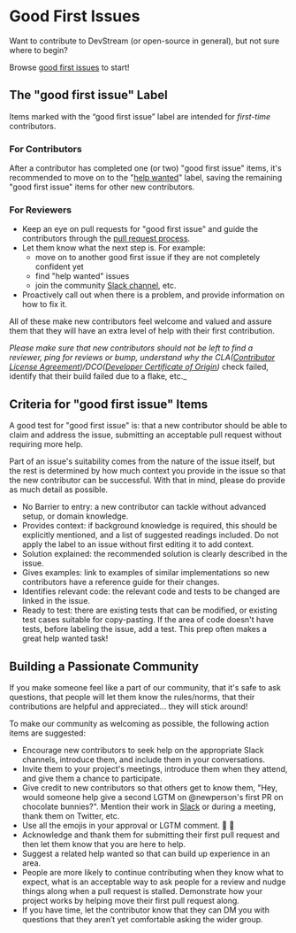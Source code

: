 # Good First Issues

Want to contribute to DevStream (or open-source in general), but not sure where to begin?

Browse [good first issues](https://github.com/devstream-io/devstream/labels/good%20first%20issue) to start!

## The "good first issue" Label

Items marked with the “good first issue” label are intended for _first-time_ contributors.

### For Contributors

After a contributor has completed one (or two) "good first issue" items, it's recommended to move on to the "[help wanted](../contributing_guide.md#find-an-issue)" label, saving the remaining "good first issue" items for other new contributors.

### For Reviewers

- Keep an eye on pull requests for "good first issue" and guide the contributors through the [pull request process](../contributing_guide.md#pull-request-lifecycle).
- Let them know what the next step is. For example:
    - move on to another good first issue if they are not completely confident yet
    - find "help wanted" issues
    - join the community [Slack channel](https://cloud-native.slack.com/archives/C03LA2B8K0A), etc.
- Proactively call out when there is a problem, and provide information on how to fix it.

All of these make new contributors feel welcome and valued and assure them that they will have an extra level of help with their first contribution.

_Please make sure that new contributors should not be left to find a reviewer, ping for reviews or bump, understand why the CLA([Contributor License Agreement](https://en.wikipedia.org/wiki/Contributor_License_Agreement))/DCO([Developer Certificate of Origin](https://developercertificate.org/))_ check failed, identify that their build failed due to a flake, etc._

## Criteria for "good first issue" Items

A good test for "good first issue" is: that a new contributor should be able to claim and address the issue, submitting an acceptable pull request without requiring more help.

Part of an issue's suitability comes from the nature of the issue itself, but the rest is determined by how much context you provide in the issue so that the new contributor can be successful. With that in mind, please do provide as much detail as possible.

- No Barrier to entry: a new contributor can tackle without advanced setup, or domain knowledge.
- Provides context: if background knowledge is required, this should be explicitly mentioned, and a list of suggested readings included. Do not apply the label to an issue without first editing it to add context.
- Solution explained: the recommended solution is clearly described in the issue.
- Gives examples: link to examples of similar implementations so new contributors have a reference guide for their changes.
- Identifies relevant code: the relevant code and tests to be changed are linked in the issue.
- Ready to test: there are existing tests that can be modified, or existing test cases suitable for copy-pasting. If the area of code doesn't have tests, before labeling the issue, add a test. This prep often makes a great help wanted task!

## Building a Passionate Community

If you make someone feel like a part of our community, that it's safe to ask questions, that people will let them know the rules/norms, that their contributions are helpful and appreciated... they will stick around!

To make our community as welcoming as possible, the following action items are suggested:

- Encourage new contributors to seek help on the appropriate Slack channels, introduce them, and include them in your conversations.
- Invite them to your project's meetings, introduce them when they attend, and give them a chance to participate.
- Give credit to new contributors so that others get to know them, "Hey, would someone help give a second LGTM on @newperson's first PR on chocolate bunnies?". Mention their work in [Slack](https://cloud-native.slack.com/archives/C03LA2B8K0A) or during a meeting, thank them on Twitter, etc.
- Use all the emojis in your approval or LGTM comment. 💖 🚀
- Acknowledge and thank them for submitting their first pull request and then let them know that you are here to help.
- Suggest a related help wanted so that can build up experience in an area.
- People are more likely to continue contributing when they know what to expect, what is an acceptable way to ask people for a review and nudge things along when a pull request is stalled. Demonstrate how your project works by helping move their first pull request along.
- If you have time, let the contributor know that they can DM you with questions that they aren’t yet comfortable asking the wider group.

